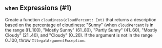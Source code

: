 ## `when` Expressions (#1)

Create a function `cloudiness(cloudPercent: Int)` that returns a description
based on the percentage of cloudiness: "Sunny" (when `cloudPercent` is in the
range 81..100), "Mostly Sunny" (61..80), "Partly Sunny" (41..60), "Mostly
Cloudy" (21..40), and "Cloudy" (0..20). If the argument is not in the range
0..100, throw `IllegalArgumentException`.